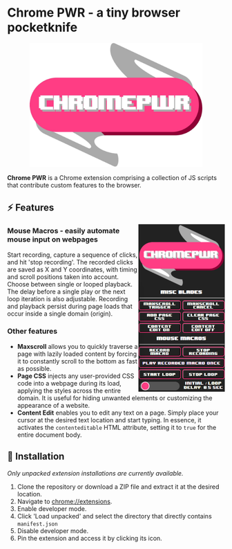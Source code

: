 # Chrome PWR - a tiny browser pocketknife

<p align="center">
<img alt="Chrome PWR logo" src="https://github.com/fimusial/chrome-pwr/blob/131dc08dc207467d95659c52256fab827babc7a8/images/chrome-pwr-no-bg.png?raw=true" width="400">
</p>

**Chrome PWR** is a Chrome extension comprising a collection of JS scripts that contribute custom features to the browser.

## :zap: Features
<img alt="Chrome PWR logo" align="right" src="https://github.com/fimusial/chrome-pwr/blob/131dc08dc207467d95659c52256fab827babc7a8/images/chrome-pwr-ui.png?raw=true" width="200">

### Mouse Macros - easily automate mouse input on webpages

Start recording, capture a sequence of clicks, and hit 'stop recording'. The recorded clicks are saved as X and Y coordinates, with timing and scroll positions taken into account. Choose between single or looped playback. The delay before a single play or the next loop iteration is also adjustable. Recording and playback persist during page loads that occur inside a single domain (origin).

### Other features
- **Maxscroll** allows you to quickly traverse a page with lazily loaded content by forcing it to constantly scroll to the bottom as fast as possible.
- **Page CSS** injects any user-provided CSS code into a webpage during its load, applying the styles across the entire domain. It is useful for hiding unwanted elements or customizing the appearance of a website.
- **Content Edit** enables you to edit any text on a page. Simply place your cursor at the desired text location and start typing. In essence, it activates the `contenteditable` HTML attribute, setting it to `true` for the entire document body.

##  :electric_plug: Installation
*Only unpacked extension installations are currently available.*

1. Clone the repository or download a ZIP file and extract it at the desired location.
2. Navigate to [chrome://extensions](chrome://extensions).
3. Enable developer mode.
4. Click 'Load unpacked' and select the directory that directly contains `manifest.json`
5. Disable developer mode.
6. Pin the extension and access it by clicking its icon.